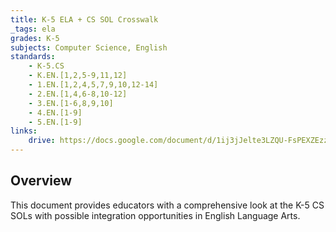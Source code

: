 ```yaml
---
title: K-5 ELA + CS SOL Crosswalk
_tags: ela
grades: K-5
subjects: Computer Science, English
standards:
    - K-5.CS
    - K.EN.[1,2,5-9,11,12]
    - 1.EN.[1,2,4,5,7,9,10,12-14]
    - 2.EN.[1,4,6-8,10-12]
    - 3.EN.[1-6,8,9,10]
    - 4.EN.[1-9]
    - 5.EN.[1-9]
links:
    drive: https://docs.google.com/document/d/1ij3jJelte3LZQU-FsPEXZEzzi4d8S3bj0hP8lDrEKlk/edit?usp=drive_link
---
```


## Overview
This document provides educators with a comprehensive look at the K-5 CS SOLs with possible integration opportunities in English Language Arts.
